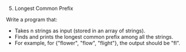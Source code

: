 5. Longest Common Prefix

Write a program that:

- Takes n strings as input (stored in an array of strings).
- Finds and prints the longest common prefix among all the strings.
- For example, for {"flower", "flow", "flight"}, the output should be "fl".